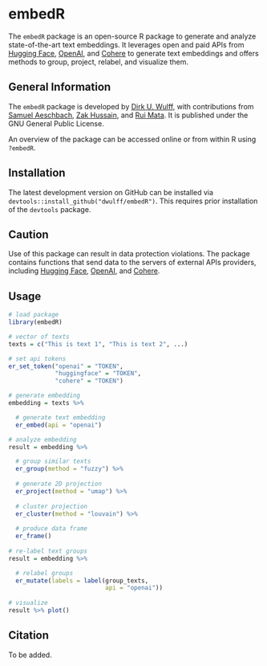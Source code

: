 # embedR

The `embedR` package is an open-source R package to generate and analyze state-of-the-art text embeddings. It leverages open and paid APIs from [Hugging Face](https://huggingface.co/inference-api), [OpenAI](https://openai.com/blog/openai-api), and [Cohere](https://cohere.com/) to generate text embeddings and offers methods to group, project, relabel, and visualize them.  

## General Information

The `embedR` package is developed by [Dirk U. Wulff](https://github.com/dwulff), with contributions from [Samuel Aeschbach](https://samuelaeschbach.com/), [Zak Hussain](https://github.com/Zak-Hussain), and [Rui Mata](https://github.com/matarui). It is published under the GNU General Public License.

An overview of the package can be accessed online or from within R using `?embedR`.

## Installation

The latest development version on GitHub can be installed via `devtools::install_github("dwulff/embedR")`. This requires prior installation of the `devtools` package.  

## Caution

Use of this package can result in data protection violations. The package contains functions that send data to the servers of external APIs providers, including [Hugging Face](https://huggingface.co/inference-api), [OpenAI](https://openai.com/blog/openai-api), and [Cohere](https://cohere.com/). 


## Usage

```r
# load package
library(embedR)

# vector of texts
texts = c("This is text 1", "This is text 2", ...)

# set api tokens
er_set_token("openai" = "TOKEN",
             "huggingface" = "TOKEN",
             "cohere" = "TOKEN")

# generate embedding
embedding = texts %>% 

  # generate text embedding
  er_embed(api = "openai") 

# analyze embedding  
result = embedding %>% 

  # group similar texts
  er_group(method = "fuzzy") %>% 
  
  # generate 2D projection
  er_project(method = "umap") %>% 
  
  # cluster projection
  er_cluster(method = "louvain") %>% 
  
  # produce data frame
  er_frame()
  
# re-label text groups
result = embedding %>% 

  # relabel groups
  er_mutate(labels = label(group_texts, 
                           api = "openai"))
                        
# visualize
result %>% plot()
```

## Citation

To be added.
